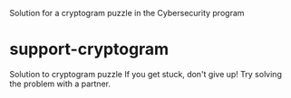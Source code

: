 Solution for a cryptogram puzzle in the Cybersecurity program
# support-cryptogram
Solution to cryptogram puzzle
If you get stuck, don't give up! Try solving the problem with a partner.
